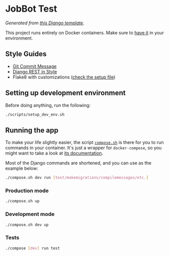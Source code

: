 # JobBot Test

_Generated from [this Django template][template-link]._

This project runs entirely on Docker containers. Make sure to [have it][docker-download] in your environment.

## Style Guides

- [Git Commit Message][git-commit-message-style-guide]
- [Django REST in Style][django-rest-in-style]
- Flake8 with customizations ([check the setup file](setup.cfg))

## Setting up development environment

Before doing anything, run the following:

```bash
./scripts/setup_dev_env.sh
```

## Running the app

To make your life slightly easier, the script [`compose.sh`](compose.sh) is there for you to run commands in your
container. It's just a wrapper for `docker-compose`, so you might want to take a look at
[its documentation][docker-compose-docs].

Most of the Django commands are shortened, and you can use as the example below:

```bash
./compose.sh dev run [test/makemigrations/compilemessages/etc.]
```

### Production mode

```bash
./compose.sh up
```

### Development mode

```bash
./compose.sh dev up
```

### Tests

```bash
./compose [dev] run test
```

[template-link]: https://github.com/jourdanrodrigues/django-template
[docker-download]: https://www.docker.com/community-edition#/download
[docker-compose-docs]: https://docs.docker.com/compose/reference/
[django-rest-in-style]: https://github.com/jourdanrodrigues/django-rest-in-style
[git-commit-message-style-guide]: https://github.com/slashsBin/styleguide-git-commit-message
